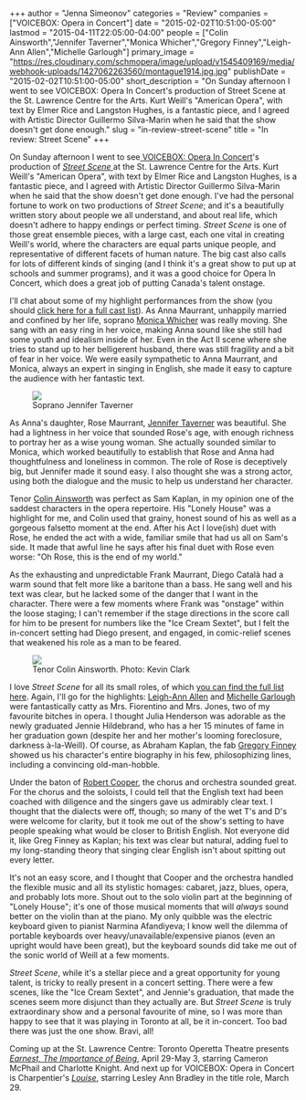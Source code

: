 +++
author = "Jenna Simeonov"
categories = "Review"
companies = ["VOICEBOX: Opera in Concert"]
date = "2015-02-02T10:51:00-05:00"
lastmod = "2015-04-11T22:05:00-04:00"
people = ["Colin Ainsworth","Jennifer Taverner","Monica Whicher","Gregory Finney","Leigh-Ann Allen","Michelle Garlough"]
primary_image = "https://res.cloudinary.com/schmopera/image/upload/v1545409169/media/webhook-uploads/1427062263560/montague1914.jpg.jpg"
publishDate = "2015-02-02T10:51:00-05:00"
short_description = "On Sunday afternoon I went to see VOICEBOX: Opera In Concert&#039;s production of Street Scene at the St. Lawrence Centre for the Arts. Kurt Weill&#039;s &quot;American Opera&quot;, with text by Elmer Rice and Langston Hughes, is a fantastic piece, and I agreed with Artistic Director Guillermo Silva-Marin when he said that the show doesn&#039;t get done enough."
slug = "in-review-street-scene"
title = "In review: Street Scene"
+++

<p>
	On Sunday afternoon I went to see<a href="http://www.operainconcert.com/" target="_blank"> VOICEBOX: Opera In Concert</a>'s production of <a href="http://www.operainconcert.com/Street.html" target="_blank"><em>Street Scene</em> </a>at the St. Lawrence Centre for the Arts. Kurt Weill's "American Opera", with text by Elmer Rice and Langston Hughes, is a fantastic piece, and I agreed with Artistic Director Guillermo Silva-Marin when he said that the show doesn't get done enough. I've had the personal fortune to work on two productions of <em>Street</em> <em>Scene</em>;<em> </em>and it's a beautifully written story about people we all understand, and about real life, which doesn't adhere to happy endings or perfect timing. <em>Street Scene</em> is one of those great ensemble pieces, with a large cast, each one vital in creating Weill's world, where the characters are equal parts unique people, and representative of different facets of human nature. The big cast also calls for lots of different kinds of singing (and I think it's a great show to put up at schools and summer programs), and it was a good choice for Opera In Concert, which does a great job of putting Canada's talent onstage.
</p>
<p>
	I'll chat about some of my highlight performances from the show (you should <a href="http://www.operainconcert.com/Street.html" target="_blank">click here for a full cast list</a>). As Anna Maurrant, unhappily married and confined by her life, soprano <a href="http://www.thecanadianencyclopedia.ca/en/article/monica-whicher-emc/" target="_blank">Monica Whicher</a> was really moving. She sang with an easy ring in her voice, making Anna sound like she still had some youth and idealism inside of her. Even in the Act II scene where she tries to stand up to her belligerent husband, there was still fragility and a bit of fear in her voice. We were easily sympathetic to Anna Maurrant, and Monica, always an expert in singing in English, she made it easy to capture the audience with her fantastic text.
</p>
<figure data-type="image"><a href="https://res.cloudinary.com/schmopera/image/upload/v1545409169/media/webhook-uploads/1428804234680/JenniferTaverner.jpeg"><img data-resize-src="http://lh3.googleusercontent.com/d68BUJN-CXOvhrnD6w9Uqow2e8k68nzMCeWxSaYTeQq6mabtz8mz_bwWHI1rmVoUdQ-oxZbNP_1c0rqqTNSCznznNR4-" src="http://lh3.googleusercontent.com/d68BUJN-CXOvhrnD6w9Uqow2e8k68nzMCeWxSaYTeQq6mabtz8mz_bwWHI1rmVoUdQ-oxZbNP_1c0rqqTNSCznznNR4-=s1200"></a><figcaption>Soprano Jennifer Taverner</figcaption></figure>
<p>
	As Anna's daughter, Rose Maurrant, <a href="http://www.jennifertaverner.com/Jennifer_Taverner,_Soprano/Jennifer_Taverner.html" target="_blank">Jennifer Taverner</a> was beautiful. She had a lightness in her voice that sounded Rose's age, with enough richness to portray her as a wise young woman. She actually sounded similar to Monica, which worked beautifully to establish that Rose and Anna had thoughtfulness and loneliness in common. The role of Rose is deceptively big, but Jennifer made it sound easy. I also thought she was a strong actor, using both the dialogue and the music to help us understand her character.
</p>
<p>
	Tenor <a href="http://www.colinainsworth.ca/" target="_blank">Colin Ainsworth</a> was perfect as Sam Kaplan, in my opinion one of the saddest characters in the opera repertoire. His "Lonely House" was a highlight for me, and Colin used that grainy, honest sound of his as well as a gorgeous falsetto moment at the end. After his Act I love(ish) duet with Rose, he ended the act with a wide, familiar smile that had us all on Sam's side. It made that awful line he says after his final duet with Rose even worse: "Oh Rose, this is the end of my world."
</p>
<p>
	As the exhausting and unpredictable Frank Maurrant, Diego Català had a warm sound that felt more like a baritone than a bass. He sang well and his text was clear, but he lacked some of the danger that I want in the character. There were a few moments where Frank was "onstage" within the loose staging; I can't remember if the stage directions in the score call for him to be present for numbers like the "Ice Cream Sextet", but I felt the in-concert setting had Diego present, and engaged, in comic-relief scenes that weakened his role as a man to be feared.
</p>
<figure data-type="image"><a href="https://res.cloudinary.com/schmopera/image/upload/v1545409169/media/webhook-uploads/1428804267245/colin_ainsworth_c_kevin_clarknr_bio.jpg"><img data-resize-src="http://lh3.googleusercontent.com/2ZyxNuLWUma0e0uTx-sbxOh2ibkUrqtf8dszkheAsf-g58rTUQl4kzytCcSYm5IkPahw_wsLUi0Rr7K43i_w9_2M_Iqa" src="http://lh3.googleusercontent.com/2ZyxNuLWUma0e0uTx-sbxOh2ibkUrqtf8dszkheAsf-g58rTUQl4kzytCcSYm5IkPahw_wsLUi0Rr7K43i_w9_2M_Iqa=s1200"></a><figcaption>Tenor Colin Ainsworth. Photo: Kevin Clark</figcaption></figure>
<p>
	I love <em>Street Scene</em> for all its small roles, of which <a href="http://www.operainconcert.com/Street.html" target="_blank">you can find the full list here</a>. Again, I'll go for the highlights: <a href="http://www.leighannallen.com/home/" target="_blank">Leigh-Ann Allen</a> and <a href="http://amicimusicschool.com/meet-our-teachers/" target="_blank">Michelle Garlough</a> were fantastically catty as Mrs. Fiorentino and Mrs. Jones, two of my favourite bitches in opera. I thought Julia Henderson was adorable as the newly graduated Jennie Hildebrand, who has a her 15 minutes of fame in her graduation gown (despite her and her mother's looming foreclosure, darkness à-la-Weill). Of course, as Abraham Kaplan, the fab <a href="https://twitter.com/gregory_finney" target="_blank">Gregory Finney</a> showed us his character's entire biography in his few, philosophizing lines, including a convincing old-man-hobble.
</p>
<p>
	Under the baton of <a href="http://www.thecanadianencyclopedia.ca/en/article/robert-cooper-emc/" target="_blank">Robert Cooper</a>, the chorus and orchestra sounded great. For the chorus and the soloists, I could tell that the English text had been coached with diligence and the singers gave us admirably clear text. I thought that the dialects were off, though; so many of the wet T's and D's were welcome for clarity, but it took me out of the show's setting to have people speaking what would be closer to British English. Not everyone did it, like Greg Finney as Kaplan; his text was clear but natural, adding fuel to my long-standing theory that singing clear English isn't about spitting out every letter.
</p>
<p>
	It's not an easy score, and I thought that Cooper and the orchestra handled the flexible music and all its stylistic homages: cabaret, jazz, blues, opera, and probably lots more. Shout out to the solo violin part at the beginning of "Lonely House"; it's one of those musical moments that will <em>always</em> sound better on the violin than at the piano. My only quibble was the electric keyboard given to pianist Narmina Afandiyeva; I know well the dilemma of portable keyboards over heavy/unavailable/expensive pianos (even an upright would have been great), but the keyboard sounds did take me out of the sonic world of Weill at a few moments.
</p>
<p>
	<em>Street Scene</em>, while it's a stellar piece and a great opportunity for young talent, is tricky to really present in a concert setting. There were a few scenes, like the "Ice Cream Sextet", and Jennie's graduation, that made the scenes seem more disjunct than they actually are. But <em>Street Scene</em> is truly extraordinary show and a personal favourite of mine, so I was more than happy to see that it was playing in Toronto at all, be it in-concert. Too bad there was just the one show. Bravi, all!
</p>
<p>
	Coming up at the St. Lawrence Centre: Toronto Operetta Theatre presents <a href="http://www.torontooperetta.com/shows.html" target="_blank"><em>Earnest, The Importance of Being</em></a>, April 29-May 3, starring Cameron McPhail and Charlotte Knight. And next up for VOICEBOX: Opera in Concert is Charpentier's <a href="http://www.operainconcert.com/Louise.html" target="_blank"><em>Louise</em></a>, starring Lesley Ann Bradley in the title role, March 29.
</p>
